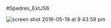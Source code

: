 #Spedres_ExtJS6

![screen shot 2016-05-19 at 9 43 59 pm](https://cloud.githubusercontent.com/assets/20017500/16173663/71261b38-35b1-11e6-9790-2eed88c415e5.png)
